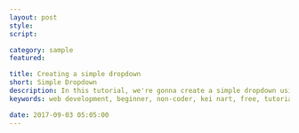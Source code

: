 ```yaml
---
layout: post
style:
script:

category: sample
featured:

title: Creating a simple dropdown
short: Simple Dropdown
description: In this tutorial, we're gonna create a simple dropdown using HTML and CSS. <br>This tutorial is a part of the 11th CSS tutorial in this website. <br>Please, be sure of handling basic stuff. :D
keywords: web development, beginner, non-coder, kei nart, free, tutorial, coding, programming, code nart, sample, simple, dropdown, html, css

date: 2017-09-03 05:05:00
---
```

